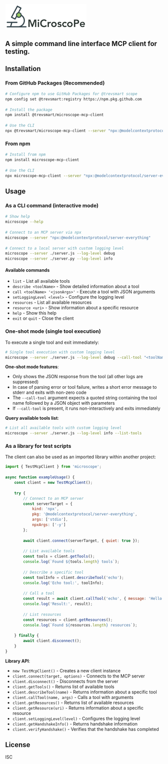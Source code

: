 <img src="assets/logo.png" alt="MiCroscoPe logo" width="260" style="mmargin-bottom: 6px;"/>

A simple command line interface MCP client for testing.
---
## Installation

### From GitHub Packages (Recommended)

```bash
# Configure npm to use GitHub Packages for @trevsmart scope
npm config set @trevsmart:registry https://npm.pkg.github.com

# Install the package
npm install @trevsmart/microscope-mcp-client

# Use the CLI
npx @trevsmart/microscope-mcp-client --server "npx:@modelcontextprotocol/server-everything"
```

### From npm

```bash
# Install from npm
npm install microscope-mcp-client

# Use the CLI
npx microscope-mcp-client --server "npx:@modelcontextprotocol/server-everything"
```

## Usage

### As a CLI command (interactive mode)

```bash
# Show help
microscope --help

# Connect to an MCP server via npx
microscope --server "npx:@modelcontextprotocol/server-everything"

# Connect to a local server with custom logging level
microscope --server ./server.js --log-level debug
microscope --server ./server.py --log-level info
```

#### Available commands
- `list` - List all available tools
- `describe <toolName>` - Show detailed information about a tool
- `call <toolName> '<jsonArgs>'` - Execute a tool with JSON arguments
- `setLoggingLevel <level>` - Configure the logging level
- `resources` - List all available resources
- `resource <uri>` - Show information about a specific resource
- `help` - Show this help
- `exit` or `quit` - Close the client

### One-shot mode (single tool execution)

To execute a single tool and exit immediately:

```bash
# Single tool execution with custom logging level
microscope --server ./server.js --log-level debug --call-tool "<toolName> {\"toolParam1\":\"toolParamValue1\", \"toolParam2\":\"toolParamValue2\"}"
```

**One-shot mode features**:
- Only shows the JSON response from the tool (all other logs are suppressed)
- In case of parsing error or tool failure, writes a short error message to stderr and exits with non-zero code
- The `--call-tool` argument expects a quoted string containing the tool name followed by a JSON object with parameters
- If `--call-tool` is present, it runs non-interactively and exits immediately

**Query available tools list**:
```bash
# List all available tools with custom logging level
microscope --server ./server.js --log-level info --list-tools
```

### As a library for test scripts

The client can also be used as an imported library within another project:

```javascript
import { TestMcpClient } from 'microscope';

async function exampleUsage() {
    const client = new TestMcpClient();

    try {
        // Connect to an MCP server
        const serverTarget = {
            kind: 'npx',
            pkg: '@modelcontextprotocol/server-everything',
            args: ['stdio'],
            npxArgs: ['-y']
        };

        await client.connect(serverTarget, { quiet: true });

        // List available tools
        const tools = client.getTools();
        console.log(`Found ${tools.length} tools`);

        // Describe a specific tool
        const toolInfo = client.describeTool('echo');
        console.log('Echo tool:', toolInfo);

        // Call a tool
        const result = await client.callTool('echo', { message: 'Hello World!' });
        console.log('Result:', result);

        // List resources
        const resources = client.getResources();
        console.log(`Found ${resources.length} resources`);

    } finally {
        await client.disconnect();
    }
}
```

**Library API**:
- `new TestMcpClient()` - Creates a new client instance
- `client.connect(target, options)` - Connects to the MCP server
- `client.disconnect()` - Disconnects from the server
- `client.getTools()` - Returns list of available tools
- `client.describeTool(name)` - Returns information about a specific tool
- `client.callTool(name, args)` - Calls a tool with arguments
- `client.getResources()` - Returns list of available resources
- `client.getResource(uri)` - Returns information about a specific resource
- `client.setLoggingLevel(level)` - Configures the logging level
- `client.getHandshakeInfo()` - Returns handshake information
- `client.verifyHandshake()` - Verifies that the handshake has completed

## License

ISC
